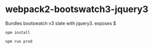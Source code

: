 # webpack2-bootswatch3-jquery3
Bundles bootswatch v3 slate with jquery3.
exposes $

```
npm install
```
```
npm run prod
```
